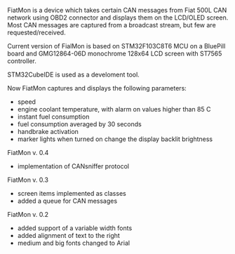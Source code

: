FiatMon is a device which takes certain CAN messages from Fiat 500L CAN network using OBD2 connector and displays them on the LCD/OLED screen. Most CAN messages are captured from a broadcast stream, but few are requested/received.

Current version of FialMon is based on STM32F103C8T6 MCU on a BluePill board and GMG12864-06D monochrome 128x64 LCD screen with ST7565 controller. 

STM32CubeIDE is used as a develoment tool.

Now FiatMon captures and displays the following parameters:
- speed
- engine coolant temperature, with alarm on values higher than 85 C
- instant fuel consumption 
- fuel consumption averaged by 30 seconds
- handbrake activation
- marker lights when turned on change the display backlit brightness

FiatMon v. 0.4
- implementation of CANsniffer protocol

FiatMon v. 0.3
- screen items implemented as classes
- added a queue for CAN messages

FiatMon v. 0.2

- added support of a variable width fonts
- added alignment of text to the right
- medium and big fonts changed to Arial